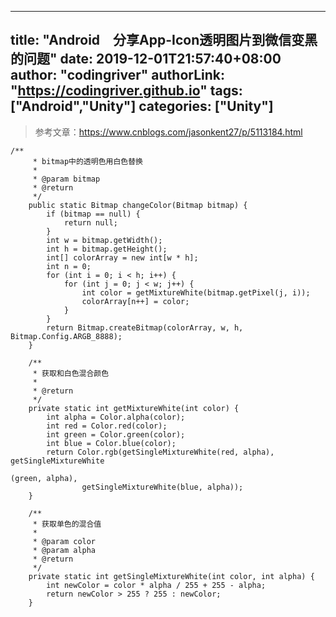 ﻿
---
title: "Android　分享App-Icon透明图片到微信变黑的问题"
date: 2019-12-01T21:57:40+08:00
author: "codingriver"
authorLink: "https://codingriver.github.io"
 tags: ["Android","Unity"]
categories: ["Unity"]
---

<!--more-->


> 参考文章：https://www.cnblogs.com/jasonkent27/p/5113184.html

```
/**
     * bitmap中的透明色用白色替换
     * 
     * @param bitmap
     * @return
     */
    public static Bitmap changeColor(Bitmap bitmap) {
        if (bitmap == null) {
            return null;
        }
        int w = bitmap.getWidth();
        int h = bitmap.getHeight();
        int[] colorArray = new int[w * h];
        int n = 0;
        for (int i = 0; i < h; i++) {
            for (int j = 0; j < w; j++) {
                int color = getMixtureWhite(bitmap.getPixel(j, i));
                colorArray[n++] = color;
            }
        }
        return Bitmap.createBitmap(colorArray, w, h, Bitmap.Config.ARGB_8888);
    }

    /**
     * 获取和白色混合颜色
     * 
     * @return
     */
    private static int getMixtureWhite(int color) {
        int alpha = Color.alpha(color);
        int red = Color.red(color);
        int green = Color.green(color);
        int blue = Color.blue(color);
        return Color.rgb(getSingleMixtureWhite(red, alpha), getSingleMixtureWhite

(green, alpha),
                getSingleMixtureWhite(blue, alpha));
    }

    /**
     * 获取单色的混合值
     * 
     * @param color
     * @param alpha
     * @return
     */
    private static int getSingleMixtureWhite(int color, int alpha) {
        int newColor = color * alpha / 255 + 255 - alpha;
        return newColor > 255 ? 255 : newColor;
    }
```
